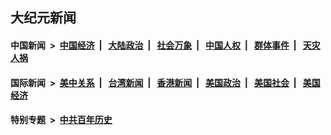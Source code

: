 ## 大纪元新闻

#### 中国新闻 &nbsp;>&nbsp; [中国经济](indexes/ncid283/README.md?06020045) &nbsp;| &nbsp; [大陆政治](indexes/ncid277/README.md?06020045) &nbsp;| &nbsp; [社会万象](indexes/ncid282/README.md?06020045) &nbsp;| &nbsp; [中国人权](indexes/ncid278/README.md?06020045) &nbsp;| &nbsp; [群体事件](indexes/ncid279/README.md?06020045) &nbsp;| &nbsp; [天灾人祸](indexes/ncid280/README.md?06020045)

#### 国际新闻 &nbsp;>&nbsp; [美中关系](indexes/nf1412576/README.md?06020045) &nbsp;| &nbsp; [台湾新闻](indexes/ncid1349361/README.md?06020045) &nbsp;| &nbsp; [香港新闻](indexes/ncid1349362/README.md?06020045) &nbsp;| &nbsp; [美国政治](indexes/ncid1078159/README.md?06020045) &nbsp;| &nbsp; [美国社会](indexes/ncid1078160/README.md?06020045) &nbsp;| &nbsp; [美国经济](indexes/ncid1078158/README.md?06020045)

#### 特别专题 &nbsp;>&nbsp; [中共百年历史](https://github.com/easy2view/epoch-special/blob/master/README.md?06020045)  
